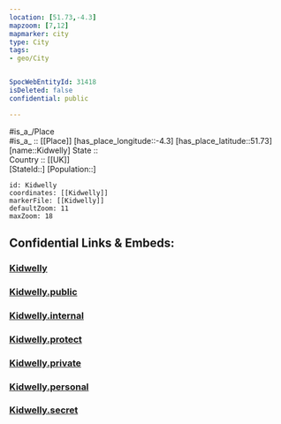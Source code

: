 ```yaml
---
location: [51.73,-4.3] 
mapzoom: [7,12] 
mapmarker: city 
type: City
tags:
- geo/City


SpocWebEntityId: 31418
isDeleted: false
confidential: public

---
```

#is_a_/Place  
#is_a_ :: [[Place]] 
[has_place_longitude::-4.3] 
[has_place_latitude::51.73] 
[name::Kidwelly] 
State ::  
Country :: [[UK]]  
[StateId::] 
[Population::] 



```leaflet
id: Kidwelly
coordinates: [[Kidwelly]] 
markerFile: [[Kidwelly]] 
defaultZoom: 11 
maxZoom: 18
```


## Confidential Links & Embeds: 

### [Kidwelly](/_Standards/Earth/Continent/Europe/Europe~North/UK/Wales/counties~Wales/Carmarthenshire/cities~Carmarthenshire/Kidwelly.md) 

### [Kidwelly.public](/_public/Earth/Continent/Europe/Europe~North/UK/Wales/counties~Wales/Carmarthenshire/cities~Carmarthenshire/Kidwelly.public.md) 

### [Kidwelly.internal](/_internal/Earth/Continent/Europe/Europe~North/UK/Wales/counties~Wales/Carmarthenshire/cities~Carmarthenshire/Kidwelly.internal.md) 

### [Kidwelly.protect](/_protect/Earth/Continent/Europe/Europe~North/UK/Wales/counties~Wales/Carmarthenshire/cities~Carmarthenshire/Kidwelly.protect.md) 

### [Kidwelly.private](/_private/Earth/Continent/Europe/Europe~North/UK/Wales/counties~Wales/Carmarthenshire/cities~Carmarthenshire/Kidwelly.private.md) 

### [Kidwelly.personal](/_personal/Earth/Continent/Europe/Europe~North/UK/Wales/counties~Wales/Carmarthenshire/cities~Carmarthenshire/Kidwelly.personal.md) 

### [Kidwelly.secret](/_secret/Earth/Continent/Europe/Europe~North/UK/Wales/counties~Wales/Carmarthenshire/cities~Carmarthenshire/Kidwelly.secret.md)

